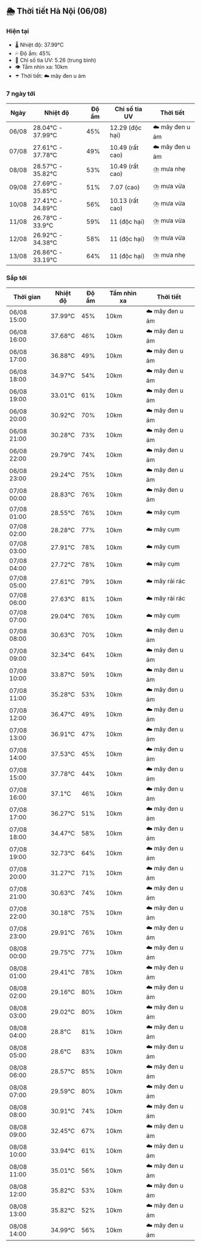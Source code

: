 ## 🌦️ Thời tiết Hà Nội (06/08)

### Hiện tại

- 🌡️ Nhiệt độ: 37.99℃
- 💦 Độ ẩm: 45%
- 🌟 Chỉ số tia UV: 5.26 (trung bình)
- 👁️ Tầm nhìn xa: 10km
- ☂️ Thời tiết: ☁️ mây đen u ám

### 7 ngày tới

| Ngày | Nhiệt độ | Độ ẩm | Chỉ số tia UV | Thời tiết |
| --- | --- | --- | --- | --- |
| 06/08 | 28.04℃ - 37.99℃ | 45% | 12.29 (độc hại) | ☁️ mây đen u ám |
| 07/08 | 27.61℃ - 37.78℃ | 49% | 10.49 (rất cao) | ☁️ mây đen u ám |
| 08/08 | 28.57℃ - 35.82℃ | 53% | 10.49 (rất cao) | ⛈️ mưa nhẹ |
| 09/08 | 27.69℃ - 35.85℃ | 51% | 7.07 (cao) | ⛈️ mưa vừa |
| 10/08 | 27.41℃ - 34.89℃ | 56% | 10.13 (rất cao) | ⛈️ mưa vừa |
| 11/08 | 26.78℃ - 33.9℃ | 59% | 11 (độc hại) | ⛈️ mưa vừa |
| 12/08 | 26.92℃ - 34.38℃ | 58% | 11 (độc hại) | ⛈️ mưa vừa |
| 13/08 | 26.86℃ - 33.19℃ | 64% | 11 (độc hại) | ⛈️ mưa nhẹ |

### Sắp tới

| Thời gian | Nhiệt độ | Độ ẩm | Tầm nhìn xa | Thời tiết |
| --- | --- | --- | --- | --- |
| 06/08 15:00 | 37.99℃ | 45% | 10km | ☁️ mây đen u ám |
| 06/08 16:00 | 37.68℃ | 46% | 10km | ☁️ mây đen u ám |
| 06/08 17:00 | 36.88℃ | 49% | 10km | ☁️ mây đen u ám |
| 06/08 18:00 | 34.97℃ | 54% | 10km | ☁️ mây đen u ám |
| 06/08 19:00 | 33.01℃ | 61% | 10km | ☁️ mây đen u ám |
| 06/08 20:00 | 30.92℃ | 70% | 10km | ☁️ mây đen u ám |
| 06/08 21:00 | 30.28℃ | 73% | 10km | ☁️ mây đen u ám |
| 06/08 22:00 | 29.79℃ | 74% | 10km | ☁️ mây đen u ám |
| 06/08 23:00 | 29.24℃ | 75% | 10km | ☁️ mây đen u ám |
| 07/08 00:00 | 28.83℃ | 76% | 10km | ☁️ mây đen u ám |
| 07/08 01:00 | 28.55℃ | 76% | 10km | ☁️ mây cụm |
| 07/08 02:00 | 28.28℃ | 77% | 10km | ☁️ mây cụm |
| 07/08 03:00 | 27.91℃ | 78% | 10km | ☁️ mây cụm |
| 07/08 04:00 | 27.72℃ | 78% | 10km | ☁️ mây cụm |
| 07/08 05:00 | 27.61℃ | 79% | 10km | ☁️ mây rải rác |
| 07/08 06:00 | 27.63℃ | 81% | 10km | ☁️ mây rải rác |
| 07/08 07:00 | 29.04℃ | 76% | 10km | ☁️ mây cụm |
| 07/08 08:00 | 30.63℃ | 70% | 10km | ☁️ mây đen u ám |
| 07/08 09:00 | 32.34℃ | 64% | 10km | ☁️ mây đen u ám |
| 07/08 10:00 | 33.87℃ | 59% | 10km | ☁️ mây đen u ám |
| 07/08 11:00 | 35.28℃ | 53% | 10km | ☁️ mây đen u ám |
| 07/08 12:00 | 36.47℃ | 49% | 10km | ☁️ mây đen u ám |
| 07/08 13:00 | 36.91℃ | 47% | 10km | ☁️ mây đen u ám |
| 07/08 14:00 | 37.53℃ | 45% | 10km | ☁️ mây đen u ám |
| 07/08 15:00 | 37.78℃ | 44% | 10km | ☁️ mây đen u ám |
| 07/08 16:00 | 37.1℃ | 46% | 10km | ☁️ mây đen u ám |
| 07/08 17:00 | 36.27℃ | 51% | 10km | ☁️ mây đen u ám |
| 07/08 18:00 | 34.47℃ | 58% | 10km | ☁️ mây đen u ám |
| 07/08 19:00 | 32.73℃ | 64% | 10km | ☁️ mây đen u ám |
| 07/08 20:00 | 31.27℃ | 71% | 10km | ☁️ mây đen u ám |
| 07/08 21:00 | 30.63℃ | 74% | 10km | ☁️ mây đen u ám |
| 07/08 22:00 | 30.18℃ | 75% | 10km | ☁️ mây đen u ám |
| 07/08 23:00 | 29.91℃ | 76% | 10km | ☁️ mây đen u ám |
| 08/08 00:00 | 29.75℃ | 77% | 10km | ☁️ mây đen u ám |
| 08/08 01:00 | 29.41℃ | 78% | 10km | ☁️ mây đen u ám |
| 08/08 02:00 | 29.16℃ | 80% | 10km | ☁️ mây đen u ám |
| 08/08 03:00 | 29.02℃ | 80% | 10km | ☁️ mây đen u ám |
| 08/08 04:00 | 28.8℃ | 81% | 10km | ☁️ mây đen u ám |
| 08/08 05:00 | 28.6℃ | 83% | 10km | ☁️ mây đen u ám |
| 08/08 06:00 | 28.57℃ | 85% | 10km | ☁️ mây đen u ám |
| 08/08 07:00 | 29.59℃ | 80% | 10km | ☁️ mây đen u ám |
| 08/08 08:00 | 30.91℃ | 74% | 10km | ☁️ mây đen u ám |
| 08/08 09:00 | 32.45℃ | 67% | 10km | ☁️ mây đen u ám |
| 08/08 10:00 | 33.94℃ | 61% | 10km | ☁️ mây đen u ám |
| 08/08 11:00 | 35.01℃ | 56% | 10km | ☁️ mây đen u ám |
| 08/08 12:00 | 35.82℃ | 53% | 10km | ☁️ mây đen u ám |
| 08/08 13:00 | 35.82℃ | 52% | 10km | ☁️ mây đen u ám |
| 08/08 14:00 | 34.99℃ | 56% | 10km | ☁️ mây đen u ám |
